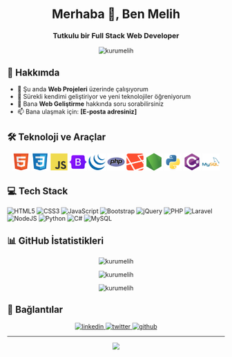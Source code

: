<h1 align="center">Merhaba 👋, Ben Melih</h1>
<h3 align="center">Tutkulu bir Full Stack Web Developer</h3>

<p align="center">
  <img src="https://komarev.com/ghpvc/?username=kurumelih&label=Profile views&color=0e75b6&style=flat" alt="kurumelih" />
</p>

## 🚀 Hakkımda

- 🔭 Şu anda **Web Projeleri** üzerinde çalışıyorum
- 🌱 Sürekli kendimi geliştiriyor ve yeni teknolojiler öğreniyorum
- 💬 Bana **Web Geliştirme** hakkında soru sorabilirsiniz
- 📫 Bana ulaşmak için: **[E-posta adresiniz]**

## 🛠 Teknoloji ve Araçlar

<p align="center">
  <!-- Frontend -->
  <img src="https://raw.githubusercontent.com/devicons/devicon/master/icons/html5/html5-original.svg" alt="html5" width="40" height="40"/>
  <img src="https://raw.githubusercontent.com/devicons/devicon/master/icons/css3/css3-original.svg" alt="css3" width="40" height="40"/>
  <img src="https://raw.githubusercontent.com/devicons/devicon/master/icons/javascript/javascript-original.svg" alt="javascript" width="40" height="40"/>
  <img src="https://raw.githubusercontent.com/devicons/devicon/master/icons/bootstrap/bootstrap-original.svg" alt="bootstrap" width="40" height="40"/>
  <img src="https://raw.githubusercontent.com/devicons/devicon/master/icons/jquery/jquery-original.svg" alt="jquery" width="40" height="40"/>
  
  <!-- Backend -->
  <img src="https://raw.githubusercontent.com/devicons/devicon/master/icons/php/php-original.svg" alt="php" width="40" height="40"/>
  <img src="https://raw.githubusercontent.com/devicons/devicon/master/icons/laravel/laravel-plain.svg" alt="laravel" width="40" height="40"/>
  <img src="https://raw.githubusercontent.com/devicons/devicon/master/icons/nodejs/nodejs-original.svg" alt="nodejs" width="40" height="40"/>
  <img src="https://raw.githubusercontent.com/devicons/devicon/master/icons/python/python-original.svg" alt="python" width="40" height="40"/>
  <img src="https://raw.githubusercontent.com/devicons/devicon/master/icons/csharp/csharp-original.svg" alt="csharp" width="40" height="40"/>
  
  <!-- Database -->
  <img src="https://raw.githubusercontent.com/devicons/devicon/master/icons/mysql/mysql-original-wordmark.svg" alt="mysql" width="40" height="40"/>
</p>

## 💻 Tech Stack

![HTML5](https://img.shields.io/badge/html5-#E34F26.svg?style=for-the-badge&logo=html5&logoColor=white)
![CSS3](https://img.shields.io/badge/css3-#1572B6.svg?style=for-the-badge&logo=css3&logoColor=white)
![JavaScript](https://img.shields.io/badge/javascript-#323330.svg?style=for-the-badge&logo=javascript&logoColor=%23F7DF1E)
![Bootstrap](https://img.shields.io/badge/bootstrap-#8511FA.svg?style=for-the-badge&logo=bootstrap&logoColor=white)
![jQuery](https://img.shields.io/badge/jquery-#0769AD.svg?style=for-the-badge&logo=jquery&logoColor=white)
![PHP](https://img.shields.io/badge/php-#777BB4.svg?style=for-the-badge&logo=php&logoColor=white)
![Laravel](https://img.shields.io/badge/laravel-#FF2D20.svg?style=for-the-badge&logo=laravel&logoColor=white)
![NodeJS](https://img.shields.io/badge/node.js-6DA55F?style=for-the-badge&logo=node.js&logoColor=white)
![Python](https://img.shields.io/badge/python-3670A0?style=for-the-badge&logo=python&logoColor=ffdd54)
![C#](https://img.shields.io/badge/c#-#239120.svg?style=for-the-badge&logo=c-sharp&logoColor=white)
![MySQL](https://img.shields.io/badge/mysql-#00f.svg?style=for-the-badge&logo=mysql&logoColor=white)

## 📊 GitHub İstatistikleri

<p align="center">
  <img src="https://github-readme-stats.vercel.app/api?username=kurumelih&show_icons=true&theme=radical" alt="kurumelih" />
</p>

<p align="center">
  <img src="https://github-readme-streak-stats.herokuapp.com/?user=kurumelih&theme=radical" alt="kurumelih" />
</p>

<p align="center">
  <img src="https://github-readme-stats.vercel.app/api/top-langs/?username=kurumelih&layout=compact&theme=radical" alt="kurumelih" />
</p>

## 🤝 Bağlantılar

<p align="center">
  <a href="https://linkedin.com/in/kurumelih" target="_blank">
    <img src="https://img.shields.io/badge/LinkedIn-0077B5?style=for-the-badge&logo=linkedin&logoColor=white" alt="linkedin"/>
  </a>
  <a href="https://twitter.com/kurumelih" target="_blank">
    <img src="https://img.shields.io/badge/Twitter-1DA1F2?style=for-the-badge&logo=twitter&logoColor=white" alt="twitter"/>
  </a>
  <a href="https://github.com/kurumelih" target="_blank">
    <img src="https://img.shields.io/badge/GitHub-100000?style=for-the-badge&logo=github&logoColor=white" alt="github"/>
  </a>
</p>

---
<p align="center">
  <img src="https://capsule-render.vercel.app/api?type=waving&color=gradient&height=100&section=footer"/>
</p>
